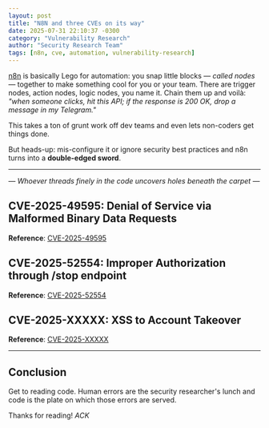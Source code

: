 ```yaml
---
layout: post
title: "N8N and three CVEs on its way"
date: 2025-07-31 22:10:37 -0300
category: "Vulnerability Research"
author: "Security Research Team"
tags: [n8n, cve, automation, vulnerability-research]
---
```


[n8n](https://n8n.io/) is basically Lego for automation: you snap little blocks *— called nodes —* together to make something cool for you or your team. There are trigger nodes, action nodes, logic nodes, you name it. Chain them up and voilà: *"when someone clicks, hit this API; if the response is 200 OK, drop a message in my Telegram."*

This takes a ton of grunt work off dev teams and even lets non-coders get things done.

But heads-up: mis-configure it or ignore security best practices and n8n turns into a **double-edged sword**.

---

*— Whoever threads finely in the code uncovers holes beneath the carpet —*

## CVE-2025-49595: Denial of Service via Malformed Binary Data Requests

**Reference**: [CVE-2025-49595](https://github.com/advisories/GHSA-pr9r-gxgp-9rm8)

## CVE-2025-52554: Improper Authorization through /stop endpoint  

**Reference**: [CVE-2025-52554](https://github.com/advisories/GHSA-gq57-v332-7666)

## CVE-2025-XXXXX: XSS to Account Takeover

**Reference**: [CVE-2025-XXXXX](https://github.com/advisories/xxxxx)

---

## Conclusion

Get to reading code. Human errors are the security researcher's lunch and code is the plate on which those errors are served.

Thanks for reading! *ACK*
